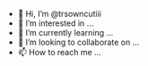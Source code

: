 - 👋 Hi, I’m @trsowncutiii
- 👀 I’m interested in ...
- 🌱 I’m currently learning ...
- 💞️ I’m looking to collaborate on ...
- 📫 How to reach me ...

<!---
trsowncutiii/trsowncutiii is a ✨ special ✨ repository because its `README.md` (this file) appears on your GitHub profile.
You can click the Preview link to take a look at your changes.
--->

